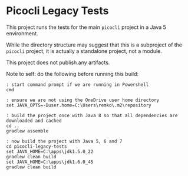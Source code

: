 # Picocli Legacy Tests

This project runs the tests for the main `picocli` project in a Java 5 environment.

While the directory structure may suggest that this is a subproject of the `picocli` project, it is actually a standalone project, not a module.

This project does not publish any artifacts.

Note to self: do the following before running this build:

```
: start command prompt if we are running in Powershell
cmd

: ensure we are not using the OneDrive user home directory
set JAVA_OPTS=-Duser.home=C:\Users\remko\.m2\repository

: build the project once with Java 8 so that all dependencies are downloaded and cached
cd ..
gradlew assemble

: now build the project with Java 5, 6 and 7
cd picocli-legacy-tests
set JAVA_HOME=C:\apps\jdk1.5.0_22
gradlew clean build
set JAVA_HOME=C:\apps\jdk1.6.0_45
gradlew clean build
```
